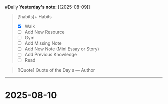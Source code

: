 #Daily
**Yesterday's note:** [[2025-08-09]]

> [!habits]+ Habits 
>- [x] Walk 
>- [ ] Add New Resource
> - [ ] Gym 
> - [ ] Add Missing Note
> - [ ] Add New Note (Mini Essay or Story)
> - [ ] Add Previous Knowledge  
> - [ ] Read

> [!Quote]  Quote of the Day
> s
> — Author


<hr>

# 2025-08-10


